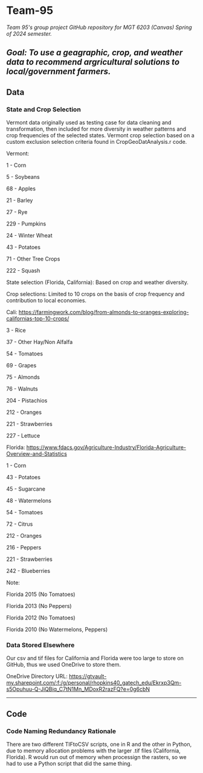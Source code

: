 # Team-95 #
 *Team 95's group project GitHub repository for MGT 6203 (Canvas) Spring of 2024 semester.*

 ***Goal:** To use a geagraphic, crop, and weather data to recommend argricultural solutions to local/government farmers.*
---------------------------------------------------
## Data ##

### State and Crop Selection ###
 Vermont data originally used as testing case for data cleaning and transformation, then included for more diversity in
  weather patterns and crop frequencies of the selected states. Vermont crop selection based on a custom exclusion selection 
  criteria found in CropGeoDatAnalysis.r code.

 Vermont:

  1   - Corn

  5   - Soybeans

  68  - Apples

  21  - Barley

  27  - Rye

  229 - Pumpkins

  24  - Winter Wheat

  43  - Potatoes

  71  - Other Tree Crops

  222 - Squash



 State selection (Florida, California): Based on crop and weather diversity.

 Crop selections: Limited to 10 crops on the basis of crop frequency and contribution to local economies.

 Cali: https://farmingwork.com/blog/from-almonds-to-oranges-exploring-californias-top-10-crops/

  3   - Rice

  37  - Other Hay/Non Alfalfa

  54  - Tomatoes

  69  - Grapes

  75  - Almonds

  76  - Walnuts

  204 - Pistachios

  212 - Oranges

  221 - Strawberries

  227 - Lettuce



 Florida: https://www.fdacs.gov/Agriculture-Industry/Florida-Agriculture-Overview-and-Statistics

  1   - Corn

  43  - Potatoes

  45  - Sugarcane

  48  - Watermelons

  54  - Tomatoes

  72  - Citrus

  212 - Oranges

  216 - Peppers

  221 - Strawberries

  242 - Blueberries


 Note:

  Florida 2015 (No Tomatoes)

  Florida 2013 (No Peppers)

  Florida 2012 (No Tomatoes)

  Florida 2010 (No Watermelons, Peppers)


### Data Stored Elsewhere ###
 Our csv and tif files for California and Florida were too large to store on GitHub, thus we used OneDrive to store them.
  
  OneDrive Directory URL: https://gtvault-my.sharepoint.com/:f:/g/personal/rhopkins40_gatech_edu/Ekrxp3Qm-s5Opuhuu-Q-JiQBiq_C7tN1Mn_MDoxR2razFQ?e=0g6cbN


---------------------------------------------------
## Code ##

### Code Naming Redundancy Rationale ###
 There are two different TIFtoCSV scripts, one in R and the other in Python, due to memory allocation problems with
  the larger .tif files (California, Florida). R would run out of memory when processign the rasters, so we had to
  use a Python script that did the same thing.
